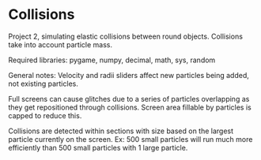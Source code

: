 # Collisions
Project 2, simulating elastic collisions between round objects. Collisions take into account particle mass.

Required libraries: pygame, numpy, decimal, math, sys, random

General notes:
Velocity and radii sliders affect new particles being added, not existing particles.

Full screens can cause glitches due to a series of particles overlapping as they get repositioned through collisions. Screen area fillable by particles is capped to reduce this.

Collisions are detected within sections with size based on the largest particle currently on the screen. Ex: 500 small particles will run much more efficiently than 500 small particles with 1 large particle.


